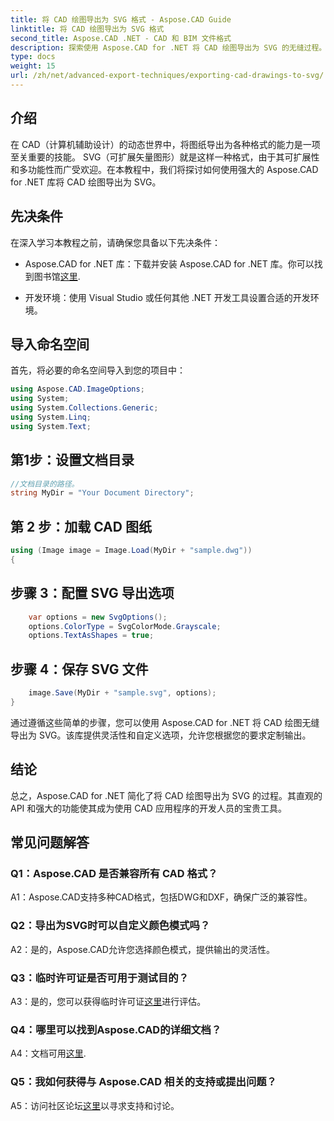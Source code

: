 ```yaml
---
title: 将 CAD 绘图导出为 SVG 格式 - Aspose.CAD Guide
linktitle: 将 CAD 绘图导出为 SVG 格式
second_title: Aspose.CAD .NET - CAD 和 BIM 文件格式
description: 探索使用 Aspose.CAD for .NET 将 CAD 绘图导出为 SVG 的无缝过程。通过灵活性和自定义增强您的 CAD 开发。
type: docs
weight: 15
url: /zh/net/advanced-export-techniques/exporting-cad-drawings-to-svg/
---
```

## 介绍

在 CAD（计算机辅助设计）的动态世界中，将图纸导出为各种格式的能力是一项至关重要的技能。 SVG（可扩展矢量图形）就是这样一种格式，由于其可扩展性和多功能性而广受欢迎。在本教程中，我们将探讨如何使用强大的 Aspose.CAD for .NET 库将 CAD 绘图导出为 SVG。

## 先决条件

在深入学习本教程之前，请确保您具备以下先决条件：

-  Aspose.CAD for .NET 库：下载并安装 Aspose.CAD for .NET 库。你可以找到图书馆[这里](https://releases.aspose.com/cad/net/).

- 开发环境：使用 Visual Studio 或任何其他 .NET 开发工具设置合适的开发环境。

## 导入命名空间

首先，将必要的命名空间导入到您的项目中：

```csharp
using Aspose.CAD.ImageOptions;
using System;
using System.Collections.Generic;
using System.Linq;
using System.Text;
```

## 第1步：设置文档目录

```csharp
//文档目录的路径。
string MyDir = "Your Document Directory";
```

## 第 2 步：加载 CAD 图纸

```csharp
using (Image image = Image.Load(MyDir + "sample.dwg"))
{
```

## 步骤 3：配置 SVG 导出选项

```csharp
    var options = new SvgOptions();
    options.ColorType = SvgColorMode.Grayscale;
    options.TextAsShapes = true;
```

## 步骤 4：保存 SVG 文件

```csharp
    image.Save(MyDir + "sample.svg", options);
}
```

通过遵循这些简单的步骤，您可以使用 Aspose.CAD for .NET 将 CAD 绘图无缝导出为 SVG。该库提供灵活性和自定义选项，允许您根据您的要求定制输出。

## 结论

总之，Aspose.CAD for .NET 简化了将 CAD 绘图导出为 SVG 的过程。其直观的 API 和强大的功能使其成为使用 CAD 应用程序的开发人员的宝贵工具。

## 常见问题解答

### Q1：Aspose.CAD 是否兼容所有 CAD 格式？

A1：Aspose.CAD支持多种CAD格式，包括DWG和DXF，确保广泛的兼容性。

### Q2：导出为SVG时可以自定义颜色模式吗？

A2：是的，Aspose.CAD允许您选择颜色模式，提供输出的灵活性。

### Q3：临时许可证是否可用于测试目的？

 A3：是的，您可以获得临时许可证[这里](https://purchase.aspose.com/temporary-license/)进行评估。

### Q4：哪里可以找到Aspose.CAD的详细文档？

 A4：文档可用[这里](https://reference.aspose.com/cad/net/).

### Q5：我如何获得与 Aspose.CAD 相关的支持或提出问题？

 A5：访问社区论坛[这里](https://forum.aspose.com/c/cad/19)以寻求支持和讨论。